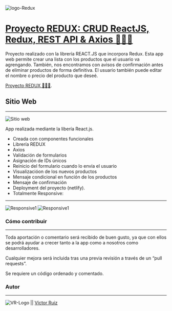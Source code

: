 ![logo-Redux](https://res.cloudinary.com/dhd9jgrw3/image/upload/v1630492245/Redux/REDUX_eop9nw_1_snzkkf.png)

# [Proyecto REDUX: CRUD ReactJS, Redux, REST API & Axios 👨🏻‍💻](https://proyecto-redux.netlify.app/)

Proyecto realizado con la librería REACT.JS que incorpora Redux. Esta app web permite crear una lista con los productos que el usuario va agrengando. También, nos encontramos con avisos de confirmación antes de eliminar productos de forma definitiva. El usuario también puede editar el nombre o precio del producto que deseé.

[Proyecto REDUX 👨🏻‍💻](https://proyecto-redux.netlify.app/).

## Sitio Web
---
![Sitio web](https://res.cloudinary.com/dhd9jgrw3/image/upload/v1630491861/Redux/redux1_usarxh.png)

App realizada mediante la libería React.js.

- Creada con componentes funcionales
- Librería REDUX
- Axios
- Validación de formularios
- Asignación de IDs únicos
- Reinicio del formulario cuando lo envía el usuario
- Visualizacióon de los nuevos productos
- Mensaje condicional en función de los productos
- Mensaje de confirmación
- Deployment del proyecto (netlify).
- Totalmente Responsive:
---
![Responsive1](https://res.cloudinary.com/dhd9jgrw3/image/upload/v1630492245/Redux/redux2_mbjhab_1_di4rxz.png)
![Responsive1](https://res.cloudinary.com/dhd9jgrw3/image/upload/v1630492252/Redux/redux3_mfshwi_1_ynmrtj.png)


### Cómo contribuir
---
Toda aportación o comentario será recibido de buen gusto, ya que con ellos se podrá ayudar a crecer tanto a la app como a nosotros como desarrolladores.

Cualquier mejora será incluida tras una previa revisión a través de un “pull requests”.

Se requiere un código ordenado y comentado.


### Autor
---

![VR-Logo](https://res.cloudinary.com/dhd9jgrw3/image/upload/v1610528741/Logos%20VR/logo-vr_cmhmpa.jpg) || [Víctor Ruiz](https://www.linkedin.com/in/victormmorales/)
